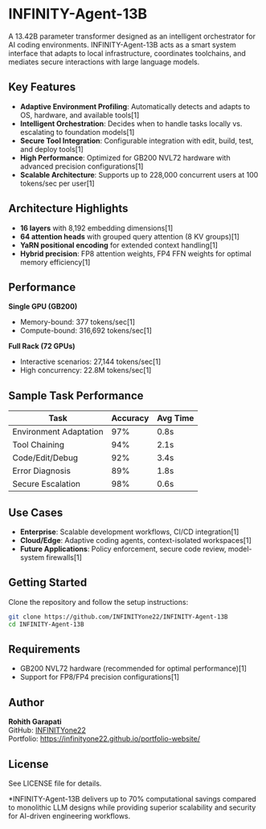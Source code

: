 # INFINITY-Agent-13B

A 13.42B parameter transformer designed as an intelligent orchestrator for AI coding environments. INFINITY-Agent-13B acts as a smart system interface that adapts to local infrastructure, coordinates toolchains, and mediates secure interactions with large language models.

## Key Features

- **Adaptive Environment Profiling**: Automatically detects and adapts to OS, hardware, and available tools[1]
- **Intelligent Orchestration**: Decides when to handle tasks locally vs. escalating to foundation models[1]
- **Secure Tool Integration**: Configurable integration with edit, build, test, and deploy tools[1]
- **High Performance**: Optimized for GB200 NVL72 hardware with advanced precision configurations[1]
- **Scalable Architecture**: Supports up to 228,000 concurrent users at 100 tokens/sec per user[1]

## Architecture Highlights

- **16 layers** with 8,192 embedding dimensions[1]
- **64 attention heads** with grouped query attention (8 KV groups)[1]
- **YaRN positional encoding** for extended context handling[1]
- **Hybrid precision**: FP8 attention weights, FP4 FFN weights for optimal memory efficiency[1]

## Performance

**Single GPU (GB200)**
- Memory-bound: 377 tokens/sec[1]
- Compute-bound: 316,692 tokens/sec[1]

**Full Rack (72 GPUs)**
- Interactive scenarios: 27,144 tokens/sec[1]
- High concurrency: 22.8M tokens/sec[1]

## Sample Task Performance

| Task | Accuracy | Avg Time |
|------|----------|----------|
| Environment Adaptation | 97% | 0.8s |
| Tool Chaining | 94% | 2.1s |
| Code/Edit/Debug | 92% | 3.4s |
| Error Diagnosis | 89% | 1.8s |
| Secure Escalation | 98% | 0.6s |

## Use Cases

- **Enterprise**: Scalable development workflows, CI/CD integration[1]
- **Cloud/Edge**: Adaptive coding agents, context-isolated workspaces[1]
- **Future Applications**: Policy enforcement, secure code review, model-system firewalls[1]

## Getting Started

Clone the repository and follow the setup instructions:

```bash
git clone https://github.com/INFINITYone22/INFINITY-Agent-13B
cd INFINITY-Agent-13B
```

## Requirements

- GB200 NVL72 hardware (recommended for optimal performance)[1]
- Support for FP8/FP4 precision configurations[1]

## Author

**Rohith Garapati**  
GitHub: [INFINITYone22](https://github.com/INFINITYone22)  
Portfolio: https://infinityone22.github.io/portfolio-website/

## License

See LICENSE file for details.

*INFINITY-Agent-13B delivers up to 70% computational savings compared to monolithic LLM designs while providing superior scalability and security for AI-driven engineering workflows.
